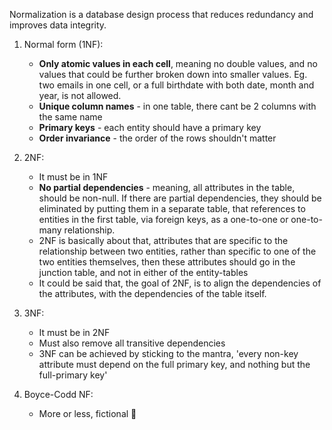 
Normalization is a database design process that reduces redundancy and improves data integrity.

1. Normal form (1NF):
	* **Only atomic values in each cell**, meaning no double values, and no values that could be further broken down into smaller values. Eg. two emails in one cell, or a full birthdate with both date, month and year, is not allowed.
	* **Unique column names** - in one table, there cant be 2 columns with the same name
	* **Primary keys** - each entity should have a primary key
	* **Order invariance** - the order of the rows shouldn't matter

2. 2NF:
	* It must be in 1NF
	* **No partial dependencies** - meaning, all attributes in the table, should be non-null. If there are partial dependencies, they should be eliminated by putting them in a separate table, that references to entities in the first table, via foreign keys, as a one-to-one or one-to-many relationship. 
	* 2NF is basically about that, attributes that are specific to the relationship between two entities, rather than specific to one of the two entities themselves, then these attributes should go in the junction table, and not in either of the entity-tables
	* It could be said that, the goal of 2NF, is to align the dependencies of the attributes, with the dependencies of the table itself. 

3. 3NF:
	* It must be in 2NF
	* Must also remove all transitive dependencies
	* 3NF can be achieved by sticking to the mantra, 'every non-key attribute must depend on the full primary key, and nothing but the full-primary key'

4. Boyce-Codd NF:
	* More or less, fictional 🤷

